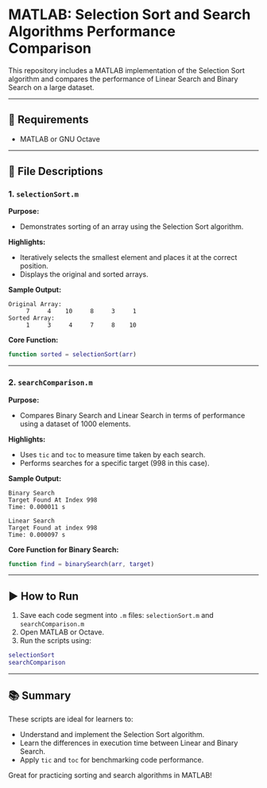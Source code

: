# MATLAB: Selection Sort and Search Algorithms Performance Comparison

This repository includes a MATLAB implementation of the Selection Sort algorithm and compares the performance of Linear Search and Binary Search on a large dataset.

---

## 🔧 Requirements
- MATLAB or GNU Octave

---

## 📁 File Descriptions

### 1. `selectionSort.m`
**Purpose:**
- Demonstrates sorting of an array using the Selection Sort algorithm.

**Highlights:**
- Iteratively selects the smallest element and places it at the correct position.
- Displays the original and sorted arrays.

**Sample Output:**
```
Original Array:
     7     4    10     8     3     1
Sorted Array:
     1     3     4     7     8    10
```

**Core Function:**
```matlab
function sorted = selectionSort(arr)
```

---

### 2. `searchComparison.m`
**Purpose:**
- Compares Binary Search and Linear Search in terms of performance using a dataset of 1000 elements.

**Highlights:**
- Uses `tic` and `toc` to measure time taken by each search.
- Performs searches for a specific target (998 in this case).

**Sample Output:**
```
Binary Search
Target Found At Index 998
Time: 0.000011 s

Linear Search
Target Found at index 998
Time: 0.000097 s
```

**Core Function for Binary Search:**
```matlab
function find = binarySearch(arr, target)
```

---

## ▶️ How to Run
1. Save each code segment into `.m` files: `selectionSort.m` and `searchComparison.m`
2. Open MATLAB or Octave.
3. Run the scripts using:
```matlab
selectionSort
searchComparison
```

---

## 📚 Summary
These scripts are ideal for learners to:
- Understand and implement the Selection Sort algorithm.
- Learn the differences in execution time between Linear and Binary Search.
- Apply `tic` and `toc` for benchmarking code performance.

Great for practicing sorting and search algorithms in MATLAB!
